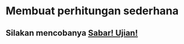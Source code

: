 # Membuat perhitungan sederhana

## Silakan mencobanya [Sabar! Ujian!](https://tri-waliangga.github.io/Sabar!Ujian!)